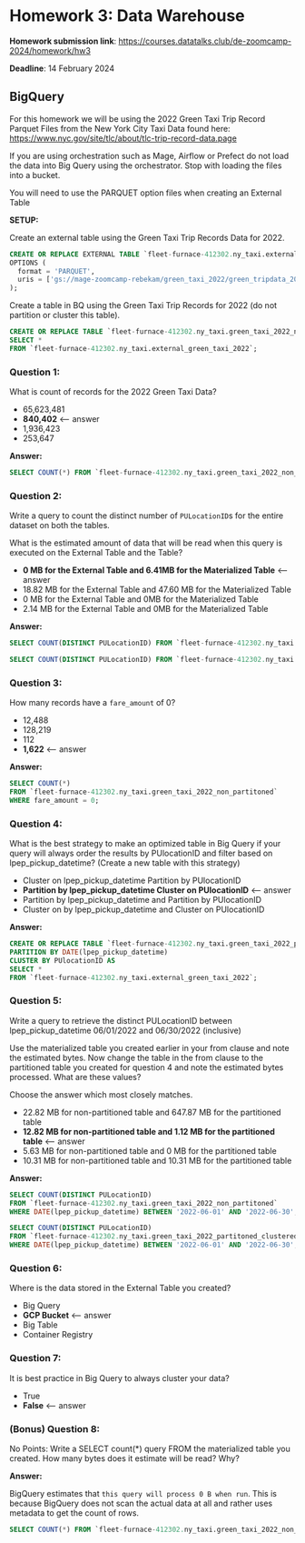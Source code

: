 # Homework 3: Data Warehouse

**Homework submission link**: https://courses.datatalks.club/de-zoomcamp-2024/homework/hw3

**Deadline**: 14 February 2024

## BigQuery

For this homework we will be using the 2022 Green Taxi Trip Record Parquet Files from the New York City Taxi Data found here: https://www.nyc.gov/site/tlc/about/tlc-trip-record-data.page

If you are using orchestration such as Mage, Airflow or Prefect do not load the data into Big Query using the orchestrator. Stop with loading the files into a bucket.

You will need to use the PARQUET option files when creating an External Table

**SETUP:** 

Create an external table using the Green Taxi Trip Records Data for 2022.

```sql
CREATE OR REPLACE EXTERNAL TABLE `fleet-furnace-412302.ny_taxi.external_green_taxi_2022`
OPTIONS (
  format = 'PARQUET',
  uris = ['gs://mage-zoomcamp-rebekam/green_taxi_2022/green_tripdata_2022-*.parquet']
);
```

Create a table in BQ using the Green Taxi Trip Records for 2022 (do not partition or cluster this table).

```sql
CREATE OR REPLACE TABLE `fleet-furnace-412302.ny_taxi.green_taxi_2022_non_partitoned` AS
SELECT *
FROM `fleet-furnace-412302.ny_taxi.external_green_taxi_2022`;
```

### Question 1:

What is count of records for the 2022 Green Taxi Data?

- 65,623,481
- **840,402**    <-- answer
- 1,936,423
- 253,647

**Answer:**

```sql
SELECT COUNT(*) FROM `fleet-furnace-412302.ny_taxi.green_taxi_2022_non_partitoned`;
```

### Question 2:

Write a query to count the distinct number of `PULocationID`s for the entire dataset on both the tables.

What is the estimated amount of data that will be read when this query is executed on the External Table and the Table?

- **0 MB for the External Table and 6.41MB for the Materialized Table**    <-- answer
- 18.82 MB for the External Table and 47.60 MB for the Materialized Table
- 0 MB for the External Table and 0MB for the Materialized Table
- 2.14 MB for the External Table and 0MB for the Materialized Table

**Answer:**

```sql
SELECT COUNT(DISTINCT PULocationID) FROM `fleet-furnace-412302.ny_taxi.external_green_taxi_2022`;

SELECT COUNT(DISTINCT PULocationID) FROM `fleet-furnace-412302.ny_taxi.green_taxi_2022_non_partitoned`;
```

### Question 3:

How many records have a `fare_amount` of 0?

- 12,488
- 128,219
- 112
- **1,622**    <-- answer

**Answer:**

```sql
SELECT COUNT(*)
FROM `fleet-furnace-412302.ny_taxi.green_taxi_2022_non_partitoned`
WHERE fare_amount = 0;
```

### Question 4:

What is the best strategy to make an optimized table in Big Query if your query will always order the results by PUlocationID and filter based on lpep_pickup_datetime? (Create a new table with this strategy)

- Cluster on lpep_pickup_datetime Partition by PUlocationID
- **Partition by lpep_pickup_datetime  Cluster on PUlocationID**    <-- answer
- Partition by lpep_pickup_datetime and Partition by PUlocationID
- Cluster on by lpep_pickup_datetime and Cluster on PUlocationID

**Answer:**

```sql
CREATE OR REPLACE TABLE `fleet-furnace-412302.ny_taxi.green_taxi_2022_partitoned_clustered`
PARTITION BY DATE(lpep_pickup_datetime)
CLUSTER BY PUlocationID AS
SELECT *
FROM `fleet-furnace-412302.ny_taxi.external_green_taxi_2022`;
```

### Question 5:

Write a query to retrieve the distinct PULocationID between lpep_pickup_datetime 06/01/2022 and 06/30/2022 (inclusive)

Use the materialized table you created earlier in your from clause and note the estimated bytes. Now change the table in the from clause to the partitioned table you created for question 4 and note the estimated bytes processed. What are these values?

Choose the answer which most closely matches.

- 22.82 MB for non-partitioned table and 647.87 MB for the partitioned table
- **12.82 MB for non-partitioned table and 1.12 MB for the partitioned table**    <-- answer
- 5.63 MB for non-partitioned table and 0 MB for the partitioned table
- 10.31 MB for non-partitioned table and 10.31 MB for the partitioned table

**Answer:**

```sql
SELECT COUNT(DISTINCT PULocationID)
FROM `fleet-furnace-412302.ny_taxi.green_taxi_2022_non_partitoned`
WHERE DATE(lpep_pickup_datetime) BETWEEN '2022-06-01' AND '2022-06-30';

SELECT COUNT(DISTINCT PULocationID)
FROM `fleet-furnace-412302.ny_taxi.green_taxi_2022_partitoned_clustered`
WHERE DATE(lpep_pickup_datetime) BETWEEN '2022-06-01' AND '2022-06-30';
```

### Question 6: 

Where is the data stored in the External Table you created?

- Big Query
- **GCP Bucket**    <-- answer
- Big Table
- Container Registry

### Question 7:

It is best practice in Big Query to always cluster your data?

- True
- **False**    <-- answer


### (Bonus) Question 8:

No Points: Write a SELECT count(*) query FROM the materialized table you created. How many bytes does it estimate will be read? Why?

**Answer:**

BigQuery estimates that `this query will process 0 B when run`. This is because BigQuery does not scan the actual data at all and rather uses metadata to get the count of rows.

```sql
SELECT COUNT(*) FROM `fleet-furnace-412302.ny_taxi.green_taxi_2022_non_partitoned`;
```